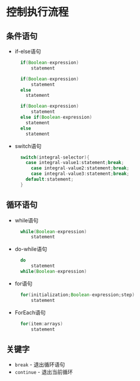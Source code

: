 # 控制执行流程

## 条件语句

- if-else语句

  ```java
    if(Boolean-expression)
    	statement
  
    if(Boolean-expression)
    	statement
    else
      statement
  
    if(Boolean-expression)
    	statement
    else if(Boolean-expression)
      statement
    else
      statement
  ```

- switch语句

  ```java
    switch(integral-selector){
      case integral-value1:statement;break;
    	case integral-value2:statement;break;
    	case integral-value3:statement;break;
      default:statement;
    }
  ```

## 循环语句

- while语句

  ```java
    while(Boolean-expression)
    	statement
  ```

- do-while语句

  ```java
    do
    	statement
    while(Boolean-expression)
  ```

- for语句

  ```java
    for(initialization;Boolean-expression;step)
    	statement
  ```

- ForEach语句

  ```java
    for(item:arrays)
    	statement
  ```

## 关键字

- `break` - 退出循环语句
- `continue` - 退出当前循环